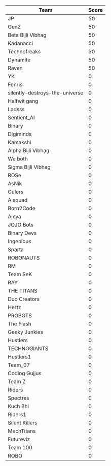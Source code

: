 |Team|Score|
|---|---|
|JP|50|
|GenZ|50|
|Beta Bijli Vibhag|50|
|Kadanacci|50|
|Technofreaks|50|
|Dynamite|50|
|Raven|50|
|YK|0|
|Fenris|0|
|silently-destroys-the-universe|0|
|Halfwit gang|0|
|Ladsss|0|
|Sentient_AI|0|
|Binary|0|
|Digiminds|0|
|Kamakshi|0|
|Alpha Bijli Vibhag|0|
|We both|0|
|Sigma Bijli Vibhag|0|
|ROSe|0|
|AsNik|0|
|Culers|0|
|A squad|0|
|Born2Code|0|
|Ajeya|0|
|JOJO Bots|0|
|Binary Devs|0|
|Ingenious|0|
|Sparta|0|
|ROBONAUTS|0|
|RM|0|
|Team SeK|0|
|RAY|0|
|THE TITANS|0|
|Duo Creators|0|
|Hertz|0|
|PROBOTS|0|
|The Flash|0|
|Geeky Junkies|0|
|Hustlers|0|
|TECHNOGIANTS|0|
|Hustlers1|0|
|Team_07|0|
|Coding Gujjus|0|
|Team Z|0|
|Riders|0|
|Spectres|0|
|Kuch Bhi|0|
|Riders1|0|
|Silent Killers|0|
|MechTitans|0|
|Futureviz|0|
|Team 100|0|
|ROBO|0|
